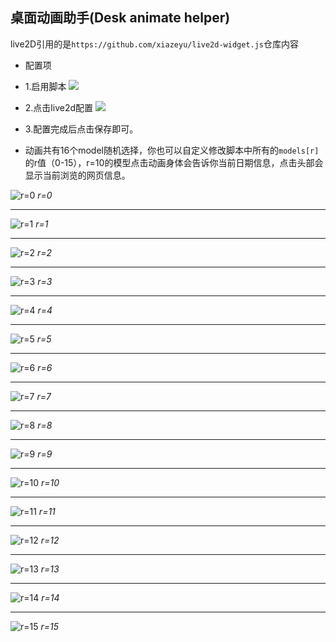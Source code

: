 ## 桌面动画助手(Desk animate helper)

live2D引用的是`https://github.com/xiazeyu/live2d-widget.js`仓库内容

- 配置项

 - 1.启用脚本
![](https://cdn.jsdelivr.net/gh/SaltzmanAlaric/FigureBed/20191120151701.png)


  - 2.点击live2d配置
![](https://cdn.jsdelivr.net/gh/SaltzmanAlaric/FigureBed/20191120151702.png)

 - 3.配置完成后点击保存即可。

- 动画共有16个model随机选择，你也可以自定义修改脚本中所有的`models[r]`的r值（0-15），r=10的模型点击动画身体会告诉你当前日期信息，点击头部会显示当前浏览的网页信息。

![r=0](https://cdn.jsdelivr.net/gh/SaltzmanAlaric/FigureBed/20191120100340.png)
_r=0_

---

![r=1](https://cdn.jsdelivr.net/gh/SaltzmanAlaric/FigureBed/20191120100341.png)
_r=1_

---

![r=2](https://cdn.jsdelivr.net/gh/SaltzmanAlaric/FigureBed/20191120100349.png)
_r=2_

---

![r=3](https://cdn.jsdelivr.net/gh/SaltzmanAlaric/FigureBed/20191120100337.png)
_r=3_

---

![r=4](https://cdn.jsdelivr.net/gh/SaltzmanAlaric/FigureBed/20191120100343.png)
_r=4_

---

![r=5](https://cdn.jsdelivr.net/gh/SaltzmanAlaric/FigureBed/20191120100345.png)
_r=5_

---

![r=6](https://cdn.jsdelivr.net/gh/SaltzmanAlaric/FigureBed/20191120100348.png)
_r=6_

---

![r=7](https://cdn.jsdelivr.net/gh/SaltzmanAlaric/FigureBed/20191120100342.png)
_r=7_

---

![r=8](https://cdn.jsdelivr.net/gh/SaltzmanAlaric/FigureBed/20191120100344.png)
_r=8_

---

![r=9](https://cdn.jsdelivr.net/gh/SaltzmanAlaric/FigureBed/20191120100338.png)
_r=9_

---

![r=10](https://cdn.jsdelivr.net/gh/SaltzmanAlaric/FigureBed/20191120100351.png)
_r=10_

---

![r=11](https://cdn.jsdelivr.net/gh/SaltzmanAlaric/FigureBed/20191120100336.png)
_r=11_

---

![r=12](https://cdn.jsdelivr.net/gh/SaltzmanAlaric/FigureBed/20191120100347.png)
_r=12_

---

![r=13](https://cdn.jsdelivr.net/gh/SaltzmanAlaric/FigureBed/20191120100346.png)
_r=13_

---

![r=14](https://cdn.jsdelivr.net/gh/SaltzmanAlaric/FigureBed/20191120100339.png)
_r=14_

---

![r=15](https://cdn.jsdelivr.net/gh/SaltzmanAlaric/FigureBed/20191120100350.png)
_r=15_
